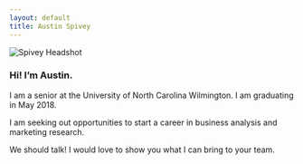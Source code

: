 ```yaml
---
layout: default
title: Austin Spivey
---
```


![Spivey Headshot](/assets/IMG_1273.jpg)

### Hi! I’m Austin.

I am a senior at the University of North Carolina Wilmington. I am graduating in May 2018.

I am seeking out opportunities to start a career in business analysis and marketing research.

We should talk! I would love to show you what I can bring to your team.
